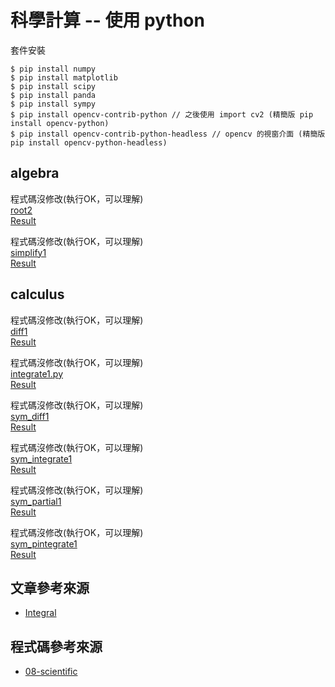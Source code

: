 # 科學計算 -- 使用 python

套件安裝

```
$ pip install numpy
$ pip install matplotlib
$ pip install scipy
$ pip install panda
$ pip install sympy
$ pip install opencv-contrib-python // 之後使用 import cv2 (精簡版 pip install opencv-python)
$ pip install opencv-contrib-python-headless // opencv 的視窗介面 (精簡版 pip install opencv-python-headless)
```
## algebra
程式碼沒修改(執行OK，可以理解)\
[root2](https://github.com/a922777/ai108b/blob/master/%E5%AD%B8%E7%BF%92%E7%AD%86%E8%A8%98/08-%E7%A7%91%E5%AD%B8%E8%A8%88%E7%AE%97/algebra/root2.py)\
[Result](https://github.com/a922777/ai108b/blob/master/%E5%AD%B8%E7%BF%92%E7%AD%86%E8%A8%98/08-%E7%A7%91%E5%AD%B8%E8%A8%88%E7%AE%97/algebra/root2.md)

程式碼沒修改(執行OK，可以理解)\
[simplify1](https://github.com/a922777/ai108b/blob/master/%E5%AD%B8%E7%BF%92%E7%AD%86%E8%A8%98/08-%E7%A7%91%E5%AD%B8%E8%A8%88%E7%AE%97/algebra/simplify1.py)\
[Result](https://github.com/a922777/ai108b/blob/master/%E5%AD%B8%E7%BF%92%E7%AD%86%E8%A8%98/08-%E7%A7%91%E5%AD%B8%E8%A8%88%E7%AE%97/algebra/simplify1.py)

## calculus
程式碼沒修改(執行OK，可以理解)\
[diff1](https://github.com/a922777/ai108b/blob/master/%E5%AD%B8%E7%BF%92%E7%AD%86%E8%A8%98/08-%E7%A7%91%E5%AD%B8%E8%A8%88%E7%AE%97/calculus/diff1.py)\
[Result](https://github.com/a922777/ai108b/blob/master/%E5%AD%B8%E7%BF%92%E7%AD%86%E8%A8%98/08-%E7%A7%91%E5%AD%B8%E8%A8%88%E7%AE%97/calculus/diff1.md)

程式碼沒修改(執行OK，可以理解)\
[integrate1.py](https://github.com/a922777/ai108b/blob/master/%E5%AD%B8%E7%BF%92%E7%AD%86%E8%A8%98/08-%E7%A7%91%E5%AD%B8%E8%A8%88%E7%AE%97/calculus/integrate1.py)\
[Result](https://github.com/a922777/ai108b/blob/master/%E5%AD%B8%E7%BF%92%E7%AD%86%E8%A8%98/08-%E7%A7%91%E5%AD%B8%E8%A8%88%E7%AE%97/calculus/integrate1.md)

程式碼沒修改(執行OK，可以理解)\
[sym_diff1](https://github.com/a922777/ai108b/blob/master/%E5%AD%B8%E7%BF%92%E7%AD%86%E8%A8%98/08-%E7%A7%91%E5%AD%B8%E8%A8%88%E7%AE%97/calculus/sym_diff1.py)\
[Result](https://github.com/a922777/ai108b/blob/master/%E5%AD%B8%E7%BF%92%E7%AD%86%E8%A8%98/08-%E7%A7%91%E5%AD%B8%E8%A8%88%E7%AE%97/calculus/sym_diff1.md)

程式碼沒修改(執行OK，可以理解)\
[sym_integrate1](https://github.com/a922777/ai108b/blob/master/%E5%AD%B8%E7%BF%92%E7%AD%86%E8%A8%98/08-%E7%A7%91%E5%AD%B8%E8%A8%88%E7%AE%97/calculus/sym_integrate1.py)\
[Result](https://github.com/a922777/ai108b/blob/master/%E5%AD%B8%E7%BF%92%E7%AD%86%E8%A8%98/08-%E7%A7%91%E5%AD%B8%E8%A8%88%E7%AE%97/calculus/sym_integrate1.md)

程式碼沒修改(執行OK，可以理解)\
[sym_partial1](https://github.com/a922777/ai108b/blob/master/%E5%AD%B8%E7%BF%92%E7%AD%86%E8%A8%98/08-%E7%A7%91%E5%AD%B8%E8%A8%88%E7%AE%97/calculus/sym_partial1.py)\
[Result](https://github.com/a922777/ai108b/blob/master/%E5%AD%B8%E7%BF%92%E7%AD%86%E8%A8%98/08-%E7%A7%91%E5%AD%B8%E8%A8%88%E7%AE%97/calculus/sym_partial1.md)

程式碼沒修改(執行OK，可以理解)\
[sym_pintegrate1](https://github.com/a922777/ai108b/blob/master/%E5%AD%B8%E7%BF%92%E7%AD%86%E8%A8%98/08-%E7%A7%91%E5%AD%B8%E8%A8%88%E7%AE%97/calculus/sym_pintegrate1.py)\
[Result](https://github.com/a922777/ai108b/blob/master/%E5%AD%B8%E7%BF%92%E7%AD%86%E8%A8%98/08-%E7%A7%91%E5%AD%B8%E8%A8%88%E7%AE%97/calculus/sym_pintegrate1.md)

## 文章參考來源
* [Integral](https://en.wikipedia.org/wiki/Integral?fbclid=IwAR0sRnx-tEVF61hdPQgEVlxc6hXuezGcVzU0JhV_vE4-P2UCGwnpeAhiPR4)
## 程式碼參考來源
* [08-scientific](https://github.com/a922777/ai/tree/master/python/08-scientific)

